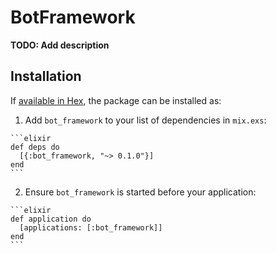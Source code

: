 # BotFramework

**TODO: Add description**

## Installation

If [available in Hex](https://hex.pm/docs/publish), the package can be installed as:

  1. Add `bot_framework` to your list of dependencies in `mix.exs`:

    ```elixir
    def deps do
      [{:bot_framework, "~> 0.1.0"}]
    end
    ```

  2. Ensure `bot_framework` is started before your application:

    ```elixir
    def application do
      [applications: [:bot_framework]]
    end
    ```

